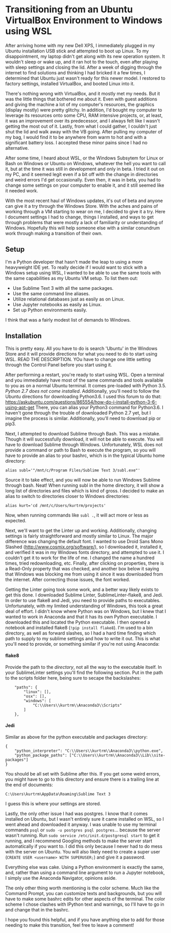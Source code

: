 # Transitioning from an Ubuntu VirtualBox Environment to Windows using WSL

After arriving home with my new Dell XPS, I immediately plugged in my Ubuntu installation USB stick and attempted to boot up Linux. To my disappointment, my laptop didn't get along with its new operation system. It wouldn't sleep or wake up, and it ran hot to the touch, even after playing with sleep settings and closing the lid. After a week of digging through the internet to find solutions and thinking I had bricked it a few times, I determined that Ubuntu just wasn't ready for this newer model. I restored to factory settings, installed VirtualBox, and booted Linux into it.

There's nothing wrong with VirtualBox, and it mostly met my needs. But it was the little things that bothered me about it. Even with guest additions and giving the machine a lot of my computer's resources, the graphics (display mostly) were pretty glitchy. In addition, I'd bought my computer to leverage its resources onto some CPU, RAM intensive projects, or, at least, it was an improvement over its predecessor, and I always felt like I wasn't getting the most out of it. Lastly, from what I could gather, I couldn't just shut the lid and walk away with the VB going. After pulling my computer of my bag, I would find it to be anywhere from warm to hot and with a significant battery loss. I accepted these minor pains since I had no alternative.

After some time, I heard about WSL, or the Windows Subsytem for Linux or Bash on Windows or Ubuntu on Windows, whatever the hell you want to call it, but at the time it was still in development and only in beta. I tried it out on my PC, and it seemed legit even if a bit off with the change in directories and weird errors I'd get occasionally. Even then, it was in beta, you had to change some settings on your computer to enable it, and it still seemed like it needed work.

With the most recent haul of Windows updates, it's out of beta and anyone can give it a try through the Windows Store. With the aches and pains of working through a VM starting to wear on me, I decided to give it a try. Here I document settings I had to change, things I installed, and ways to get through problems that were mostly a lack of familiarity or understanding of Windows. Hopefully this will help someone else with a similar conundrum work through making a transition of their own.

## Setup

I'm a Python developer that hasn't made the leap to using a more heavyweight IDE yet. To really decide if I would want to stick with a Windows setup using WSL, I wanted to be able to use the same tools with the same capabilities as my Ubuntu VM setup. To list them out:

- Use Sublime Text 3 with all the same packages.
- Use the same command line aliases.
- Utilize relational databases just as easily as on Linux.
- Use Jupyter notebooks as easily as Linux.
- Set up Python environments easily.

I think that was a fairly modest list of demands to Windows.

## Installation

This is pretty easy. All you have to do is search 'Ubuntu' in the Windows Store and it will provide directions for what you need to do to start using WSL. READ THE DESCRIPTION. YOu have to change one little setting through the Control Panel before you start using it.

After performing a restart, you're ready to start using WSL. Open a terminal and you immediately have most of the same commands and tools available to you as on a normal Ubuntu terminal. It comes pre-loaded with Python 3.5. _Python 2.7 does not come installed_. Additionally, you'll need to follow the Ubuntu directions for downloading Python3.6. I used this forum to do that: https://askubuntu.com/questions/865554/how-do-i-install-python-3-6-using-apt-get There, you can alias your Python3 command for Python3.6. I haven't gone through the trouble of downloaded Python 2.7 yet, but I imagine the process is similar. Additionally, you'll need to download pip or pip3.

Next, I attempted to download Sublime through Bash. This was a mistake. Though it will successfully download, it will not be able to execute. You will have to download Sublime through Windows. Unfortunately, WSL does not provide a command or path to Bash to execute the program, so you will have to provide an alias to your bashrc, which is in the typical Ubuntu home directory:

    alias subl='"/mnt/c/Program Files/Sublime Text 3/subl.exe"'

Source it to take effect, and you will now be able to run Windows Sublime through bash. Neat!
When running subl in the home directory, it will show a long list of directories and files which is kind of gross. I decided to make an alias to switch to directories closer to Windows directories:

    alias kurt='cd /mnt/c/Users/kurtrm/projects'

Now, when running commands like ```subl .```, it will act more or less as expected.

Next, we'll want to get the Linter up and working. Additionally, changing settings is fairly straightforward and mostly similar to Linux. The major difference was changing the default font. I wanted to use Droid Sans Mono Slashed (http://www.cosmix.org/software/), so I downloaded it, installed it, and verified it was in my Windows fonts directory, and attempted to use it. I couldn't get it to work for the life of me. I changed the name a hundred times, tried redownloading, etc. Finally, after clicking on properties, there is a Read-Only property that was checked, and another box below it saying that Windows was blocking me from using it since it was downloaded from the internet. After correcting those issues, the font worked.

Getting the Linter going took some work, and a better way likely exists to get this done. I downloaded Sublime Linter, SublimeLinter-flake8, and Jedi. In order to use flake8 and Jedi, you need to provide paths to executables. Unfortunately, with my limited understanding of Windows, this took a great deal of effort. I didn't know where Python was on Windows, but I knew that I wanted to work in Anaconda and that it has its own Python executable. I downloaded this and located the Python executable. I then opened a notebook and installed flake8 (```!pip install flake8```). I'm used to a bin directory, as well as forward slashes, so I had a hard time finding which path to supply to my sublime settings and how to write it out. This is what you'll need to provide, or something similar if you're not using Anaconda:

#### flake8
Provide the path to the _directory_, not all the way to the executable itself. In your SublimeLinter settings you'll find the following section. Put in the path to the scripts folder here, being sure to secape the backslashes:

        "paths": {
            "linux": [],
            "osx": [],
            "windows": [
                "C:\\Users\\kurtrm\\Anaconda3\\Scripts"
            ]
        },

#### Jedi
Similar as above for the python executable and packages directory:

    {
        "python_interpreter": "C:\\Users\\kurtrm\\Anaconda3\\python.exe",
        "python_package_paths": ["C:\\Users\\kurtrm\\Anaconda3\\Lib\\site-packages"]
    }

You should be all set with Sublime after this. If you get some weird errors, you might have to go to this directory and ensure there is a trailing line at the end of documents:

    C:\Users\kurtrm\AppData\Roaming\Sublime Text 3

I guess this is where your settings are stored.

Lastly, the only other issue I had was postgres. I know that it comes installed on Ubuntu, but I wasn't entirely sure it came installed on WSL, so I went ahead and downloaded it anyway. I was unable to use my terminal commands ```psql``` or ```sudo -u postgres psql postgres```... because the server wasn't running. Run ```sudo service /etc/init.d/postgresql start``` to get it running, and I recommend Googling methods to make the server start automatically if you want to. I did this only because I never had to do mess with the server on Ubuntu. You will also likely need to create a super user (```CREATE USER <username> WITH SUPERUSER;```) and give it a password.

Everything else was cake. Using a Python environment is exactly the same, and, rather than using a command line argument to run a Jupyter notebook, I simply use the Anaconda Navigator, opinions aside. 

The only other thing worth mentioning is the color scheme. Much like the Command Prompt, you can customize texts and backgrounds, but you will have to make some bashrc edits for other aspects of the terminal. The color scheme I chose clashes with IPython text and warnings, so I'll have to go in and change that in the bashrc.

I hope you found this helpful, and if you have anything else to add for those needing to make this transition, feel free to leave a comment!
    
